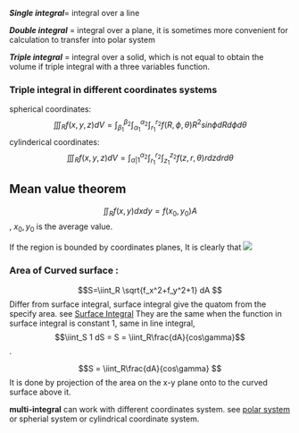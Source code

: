 ***Single integral***= integral over a line

***Double integral*** = integral over a plane, it is sometimes more convenient for calculation to transfer into polar system

***Triple integral*** = integral over a solid, which is not equal to obtain the volume if triple integral with a three variables function.

### Triple integral in different coordinates systems
spherical coordinates:
$$\iiint_Rf(x,y,z)dV=\int_{\beta_1}^{\beta_2}\int_{\alpha_1}^{\alpha_2} \int_{r_1}^{r_2} f(R, \phi, \theta)R^2sin\phi dRd\phi d\theta$$
cylinderical coordinates: 
$$\iiint_Rf(x,y,z)dV=\int_{\alpha|1}^{\alpha_2}\int_{r_1}^{r_2}\int_{z_1}^{z_2} f(z,r,\theta)rdzdrd\theta$$

## Mean value theorem
$$\iint_R f(x, y)dxdy = f(x_0, y_0)A$$, $x_0, y_0$ is the average value.


If the region is bounded by coordinates planes, It is clearly that
![](../../attach/p-1.png)

### Area of Curved surface :
$$S=\iint_R \sqrt{f_x^2+f_y^2+1} dA $$
Differ from surface integral, surface integral give the quatom from the specify
area. see [Surface Integral](./line_integral.md#Surface-integral)
They are the same when the function in surface integral is constant 1, same in
line integral, $$\iint_S 1 dS = S = \iint_R\frac{dA}{cos\gamma}$$.

$$S = \iint_R\frac{dA}{cos\gamma}  $$
It is done by projection of the area on the x-y plane onto to the curved surface above it.

**multi-integral** can work with different coordinates system.
see [polar system](./polar_system.md) or spherial system or
cylindrical coordinate system.

